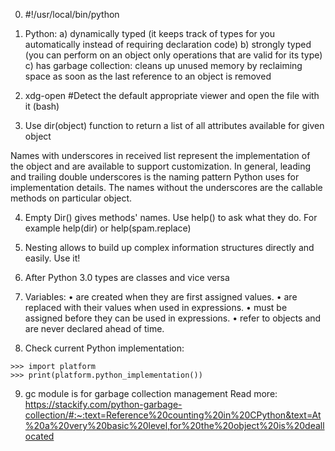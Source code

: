 0. #!/usr/local/bin/python

1. Python:
a) dynamically typed (it keeps track of types for you automatically instead of requiring declaration code)
b) strongly typed (you can perform on an object only operations that are valid for its type)
c) has garbage collection: cleans up unused memory by reclaiming space as soon as the last reference to an object is removed


2.  xdg-open   #Detect the default appropriate viewer and open the file with it (bash)

3. Use dir(object) function to return a list of all attributes available for given object

Names with underscores in received list represent the implementation of the object and are available to support customization. 
In general, leading and trailing double underscores is the naming pattern Python uses for implementation
details. The names without the underscores are the callable methods on particular object.

4. Empty Dir() gives methods' names. Use help() to ask what they do. For example help(dir) or help(spam.replace)

5. Nesting allows to build up complex information structures directly and easily. Use it!

6. After Python 3.0 types are classes and vice versa

7. Variables:
• are created when they are first assigned values.
• are replaced with their values when used in expressions.
• must be assigned before they can be used in expressions.
• refer to objects and are never declared ahead of time.

8. Check current Python implementation:
```
>>> import platform
>>> print(platform.python_implementation())
```

9. gc module is for garbage collection management 
Read more: https://stackify.com/python-garbage-collection/#:~:text=Reference%20counting%20in%20CPython&text=At%20a%20very%20basic%20level,for%20the%20object%20is%20deallocated

